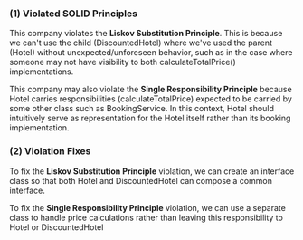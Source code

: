 ### (1) Violated SOLID Principles
This company violates the **Liskov Substitution Principle**. This is because we can't use the child (DiscountedHotel) where we've used the parent (Hotel) without unexpected/unforeseen behavior, such as in the case where someone may not have visibility to both calculateTotalPrice() implementations.

This company may also violate the **Single Responsibility Principle** because Hotel carries responsibilities (calculateTotalPrice) expected to be carried by some other class such as BookingService. In this context, Hotel should intuitively serve as representation for the Hotel itself rather than its booking implementation.

### (2) Violation Fixes
To fix the **Liskov Substitution Principle** violation, we can create an interface class so that both Hotel and DiscountedHotel can compose a common interface.

To fix the **Single Responsibility Principle** violation, we can use a separate class to handle price calculations rather than leaving this responsibility to Hotel or DiscountedHotel